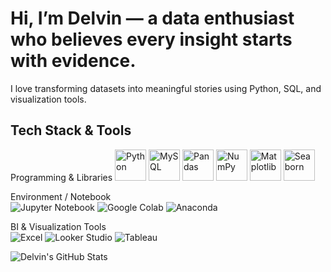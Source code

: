 # Hi, I’m Delvin — a data enthusiast who believes every insight starts with evidence.  
I love transforming datasets into meaningful stories using Python, SQL, and visualization tools.

## Tech Stack & Tools
<p align="left">
  Programming & Libraries  
  <img src="https://cdn.jsdelivr.net/gh/devicons/devicon/icons/python/python-original.svg" alt="Python" width="50" height="50"/>
  <img src="https://cdn.jsdelivr.net/gh/devicons/devicon/icons/mysql/mysql-original.svg" alt="MySQL" width="50" height="50"/>
  <img src="https://cdn.jsdelivr.net/gh/devicons/devicon/icons/pandas/pandas-original.svg" alt="Pandas" width="50" height="50"/>
  <img src="https://cdn.jsdelivr.net/gh/devicons/devicon/icons/numpy/numpy-original.svg" alt="NumPy" width="50" height="50"/>
  <img src="https://cdn.jsdelivr.net/gh/devicons/devicon/icons/matplotlib/matplotlib-original.svg" alt="Matplotlib" width="50" height="50"/>
  <img src="[https://cdn.jsdelivr.net/gh/devicons/devicon/icons/seaborn/seaborn-original.svg](https://github.com/devicons/devicon/tree/v2.17.0/icons/seaborn/seaborn-original.svg)" alt="Seaborn" width="50" height="50"/>

  Environment / Notebook  
  ![Jupyter Notebook](https://img.shields.io/badge/Jupyter-FA5B0C?logo=jupyter&logoColor=white)
  ![Google Colab](https://img.shields.io/badge/Colab-F9AB00?logo=googlecolab&logoColor=white)
  ![Anaconda](https://img.shields.io/badge/Anaconda-44A833?logo=anaconda&logoColor=white)

  BI & Visualization Tools  
  ![Excel](https://img.shields.io/badge/Excel-217346?logo=microsoft-excel&logoColor=white)
  ![Looker Studio](https://img.shields.io/badge/Looker%20Studio-4285F4?logo=looker&logoColor=white)
  ![Tableau](https://img.shields.io/badge/Tableau-E97627?logo=tableau&logoColor=white)
</p>



![Delvin's GitHub Stats](https://github-readme-stats.vercel.app/api?username=delvinfarhan&show_icons=true&theme=tokyonight)
